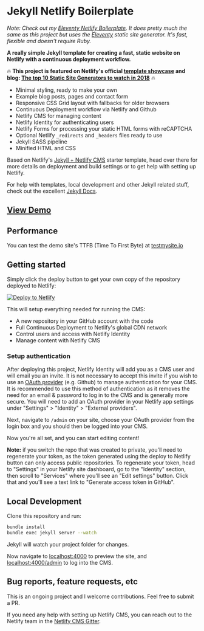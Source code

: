 # Jekyll Netlify Boilerplate

*Note: Check out my [Eleventy Netlify Boilerplate](https://github.com/danurbanowicz/eleventy-netlify-boilerplate). It does pretty much the same as this project but uses the [Eleventy](https://www.11ty.io/) static site generator. It's fast, flexible and doesn't require Ruby.*

**A really simple Jekyll template for creating a fast, static website on Netlify with
a continuous deployment workflow.**

🔥 **This project is featured on Netlify's official [template showcase](http://templates.netlify.com/template/jekyll-with-netlify-cms-boilerplate/) and blog: [The top 10 Static Site Generators to watch in 2018](http://templates.netlify.com/template/jekyll-with-netlify-cms-boilerplate/)** 🔥

* Minimal styling, ready to make your own
* Example blog posts, pages and contact form
* Responsive CSS Grid layout with fallbacks for older browsers
* Continuous Deployment workflow via Netlify and Github
* Netlify CMS for managing content
* Netlify Identity for authenticating users
* Netlify Forms for processing your static HTML forms with reCAPTCHA
* Optional Netlify `_redirects` and `_headers` files ready to use
* Jekyll SASS pipeline
* Minified HTML and CSS

Based on Netlify's [Jekyll + Netlify CMS](https://github.com/netlify-templates/jekyll-netlify-cms) starter template, head over there for more details on deployment and build settings or to get help with setting up Netlify.

For help with templates, local development and other Jekyll related stuff, check out the excellent [Jekyll Docs](https://jekyllrb.com/docs/home/).

## [View Demo](https://jekyll-netlify-boilerplate.netlify.com/)

## Performance

You can test the demo site's TTFB (Time To First Byte) at [testmysite.io](https://testmysite.io/5b50abe51f12b74b81dd5442/jekyll-netlify-boilerplate.netlify.com)

## Getting started

Simply click the deploy button to get your own copy of the repository deployed to Netlify:

[![Deploy to Netlify](https://www.netlify.com/img/deploy/button.svg)](https://app.netlify.com/start/deploy?repository=https://github.com/danurbanowicz/jekyll-netlify-boilerplate&stack=cms)

This will setup everything needed for running the CMS:

* A new repository in your GitHub account with the code
* Full Continuous Deployment to Netlify's global CDN network
* Control users and access with Netlify Identity
* Manage content with Netlify CMS

### Setup authentication

After deploying this project, Netlify Identity will add you as a CMS user and
will email you an invite. It is not necessary to accept this invite if you wish
to use an
[OAuth provider](https://www.netlify.com/docs/identity/#external-provider-login)
(e.g. Github) to manage authentication for your CMS.
It is recommended to use this method of authentication as it removes the need
for an email & password to log in to the CMS and is generally more secure. You
will need to add an OAuth provider in your Netlify app settings under
"Settings" > "Identity" > "External providers".

Next, navigate to `/admin` on your site, choose your OAuth provider from the
login box and you should then be logged into your CMS.

Now you're all set, and you can start editing content!

**Note:** if you switch the repo that was created to private, you'll need to regenerate your token,
as the token generated using the deploy to Netlify button can only access public repositories. To
regenerate your token, head to "Settings" in your Netlify site dashboard, go to the "Identity"
section, then scroll to "Services" where you'll see an "Edit settings" button. Click that and you'll
see a text link to "Generate access token in GitHub".

## Local Development

Clone this repository and run:

```bash
bundle install
bundle exec jekyll server --watch
```
Jekyll will watch your project folder for changes.

Now navigate to [localhost:4000](http://localhost:4000/) to preview the site, and
[localhost:4000/admin](http://localhost:4000/admin) to log into the CMS.

## Bug reports, feature requests, etc

This is an ongoing project and I welcome contributions. Feel free to submit a PR.

If you need any help with setting up Netlify CMS, you can reach out to the Netlify team in the [Netlify CMS Gitter](https://gitter.im/netlify/netlifycms).
